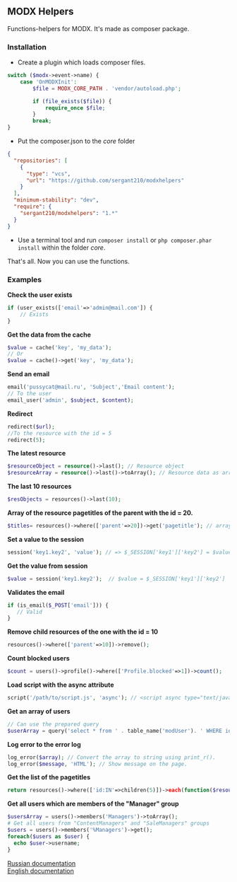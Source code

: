 ## MODX Helpers
Functions-helpers for MODX. It's made as composer package.

### Installation
-	Create a plugin which loads composer files.
```php
switch ($modx->event->name) {
    case 'OnMODXInit':
        $file = MODX_CORE_PATH . 'vendor/autoload.php';

        if (file_exists($file)) {
            require_once $file;
        }
        break;
}
```
- Put the composer.json to the *core* folder
```json
{
  "repositories": [
    {
      "type": "vcs",
      "url": "https://github.com/sergant210/modxhelpers"
    }
  ],
  "minimum-stability": "dev",
  "require": {
    "sergant210/modxhelpers": "1.*"
  }
}
```
- Use a terminal tool and run ```composer install``` or ```php composer.phar install``` within the folder *core*.

That's all. Now you can use the functions.

### Examples
**Check the user exists**
```php
if (user_exists(['email'=>'admin@mail.com']) {
    // Exists
}
```

**Get the data from the cache**
```php
$value = cache('key', 'my_data');
// Or 
$value = cache()->get('key', 'my_data');
```

**Send an email**
```php
email('pussycat@mail.ru', 'Subject','Email content');
// To the user
email_user('admin', $subject, $content);
```

**Redirect**
```php
redirect($url);
//To the resource with the id = 5
redirect(5);
```

**The latest resource**
```php
$resourceObject = resource()->last(); // Resource object
$resourceArray = resource()->last()->toArray(); // Resource data as array
```

**The last 10 resources**
```php
$resObjects = resources()->last(10); 
```

**Array of the resource pagetitles of the parent with the id = 20.**
```php
$titles= resources()->where(['parent'=>20])->get('pagetitle'); // array('pagetitle 1', 'pagetitle 2', 'pagetitle 3')
```

**Set a value to the session**
```php
session('key1.key2', 'value'); // => $_SESSION['key1']['key2'] = $value;
```
**Get the value from session**
```php
$value = session('key1.key2');  // $value = $_SESSION['key1']['key2']
```

**Validates the email**
```php
if (is_email($_POST['email'])) {
   // Valid
}
```
**Remove child resources of the one with the id = 10**
```php
resources()->where(['parent'=>10])->remove();
```

**Count blocked users**
```php
$count = users()->profile()->where(['Profile.blocked'=>1])->count();
```
**Load script with the async attribute**
```php
script('/path/to/script.js', 'async'); // <script async type="text/javascript" src="/path/to/script.js"></script>
```
**Get an array of users**
```php
// Can use the prepared query
$userArray = query('select * from ' . table_name('modUser'). ' WHERE id < ?')->execute(( (int) $_POST['user_id']);
```
**Log error to the error log**
```php
log_error($array); // Convert the array to string using print_r().
log_error($message, 'HTML'); // Show message on the page.
```
**Get the list of the pagetitles**
```php
return resources()->where(['id:IN'=>children(5)])->each(function($resource, $idx){ return "<li>{$idx}. ".$resource['pagetitle']."</li>";});
```
**Get all users which are members of the "Manager" group**
```php
$usersArray = users()->members('Managers')->toArray();
# Get all users from "ContentManagers" and "SaleManagers" groups 
$users = users()->members('%Managers')->get();
foreach($users as $user) {
  echo $user->username;
}
```

[Russian documentation](./docs/ru.md)  
[English documentation](./docs/en.md)
